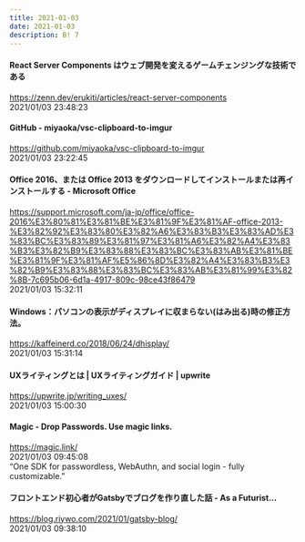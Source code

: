 ```yaml
---
title: 2021-01-03
date: 2021-01-03
description: B! 7
---
```


#### React Server Components はウェブ開発を変えるゲームチェンジングな技術である
https://zenn.dev/erukiti/articles/react-server-components<br>
2021/01/03 23:48:23<br>


#### GitHub - miyaoka/vsc-clipboard-to-imgur
https://github.com/miyaoka/vsc-clipboard-to-imgur<br>
2021/01/03 23:22:45<br>


#### Office 2016、または Office 2013 をダウンロードしてインストールまたは再インストールする - Microsoft Office
https://support.microsoft.com/ja-jp/office/office-2016%E3%80%81%E3%81%BE%E3%81%9F%E3%81%AF-office-2013-%E3%82%92%E3%83%80%E3%82%A6%E3%83%B3%E3%83%AD%E3%83%BC%E3%83%89%E3%81%97%E3%81%A6%E3%82%A4%E3%83%B3%E3%82%B9%E3%83%88%E3%83%BC%E3%83%AB%E3%81%BE%E3%81%9F%E3%81%AF%E5%86%8D%E3%82%A4%E3%83%B3%E3%82%B9%E3%83%88%E3%83%BC%E3%83%AB%E3%81%99%E3%82%8B-7c695b06-6d1a-4917-809c-98ce43f86479<br>
2021/01/03 15:32:11<br>


#### Windows：パソコンの表示がディスプレイに収まらない(はみ出る)時の修正方法。
https://kaffeinerd.co/2018/06/24/dhisplay/<br>
2021/01/03 15:31:14<br>


#### UXライティングとは | UXライティングガイド | upwrite
https://upwrite.jp/writing_uxes/<br>
2021/01/03 15:00:30<br>


#### Magic - Drop Passwords. Use magic links.
https://magic.link/<br>
2021/01/03 09:45:08<br>
“One SDK for passwordless, WebAuthn, and social login - fully customizable.”


#### フロントエンド初心者がGatsbyでブログを作り直した話 - As a Futurist...
https://blog.riywo.com/2021/01/gatsby-blog/<br>
2021/01/03 09:38:10<br>


